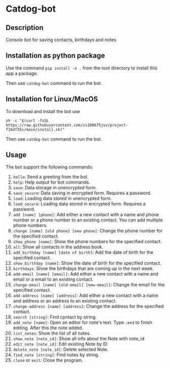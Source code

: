 # Catdog-bot

## Description

Console bot for saving contacts, birthdays and notes

## Installation as python package

Use the command `pip install -e .` from the root directory to install this app a package.

Then use `catdog-bot` command to run the bot.

## Installation for Linux/MacOS

To download and install the bot use

`sh -c "$(curl -fsSL https://raw.githubusercontent.com/cs100675jvv/project-f16df35s/main/install.sh)"`

Then use `catdog-bot` command to run the bot.

## Usage

The bot support the following commands:

1. `hello`: Send a greeting from the bot.
2. `help`: Help output for bot commands.
3. `save`: Data storage in unencrypted form.
4. `save_secure`: Data saving in encrypted form. Requires a password.
5. `load`: Loading data stored in unencrypted form.
6. `load_secure`: Loading data stored in encrypted form. Requires a password.
7. `add [name] [phone]`: Add either a new contact with a name and phone number or a phone number to an existing contact.
   You can add multiple phone numbers.
8. `change [name] [old phone] [new phone]`: Change the phone number for the specified contact.
9. `show_phone [name]`: Show the phone numbers for the specified contact.
10. `all`: Show all contacts in the address book.
11. `add_birthday [name] [date of birth]`: Add the date of birth for the specified contact.
12. `show_birthday [name]`: Show the date of birth for the specified contact.
13. `birthdays`: Show the birthdays that are coming up in the next week.
14. `add-email [name] [email]`: Add either a new contact with a name and email or a email to an existing contact.
15. `change-email [name] [old-email] [new-email]`: Change the email for the specified contact.
16. `add-address [name] [address]`: Add either a new contact with a name and address or an address to an existing contact.
17. `change-address [name] [address]`: Change the address for the specified contact.
18. `search [string]`: Find cpntact by string.
14. `add_note [name]`: Open an editor for note's text. Type `:end` to finish editing. After this the note added.
15. `list_notes`: Show the list of all notes.
16. `show_note [note_id]`: Show all info about the Note with note_id
17. `edit_note [note_id]`: Edit existing Note by ID
18. `delete_note [note_id]`: Delete selected Note.
19. `find_note [string]`: Find notes by string.
20. `close` or `exit`: Close the program.
